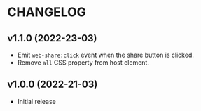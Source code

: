 # CHANGELOG

## v1.1.0 (2022-23-03)

- Emit `web-share:click` event when the share button is clicked.
- Remove `all` CSS property from host element.

## v1.0.0 (2022-21-03)

- Initial release

